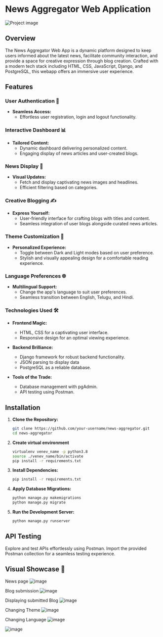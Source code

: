 # News Aggregator Web Application

![Project image](https://github.com/Pramod025/News-Aggregator-Webapp/assets/57028365/5866ecd5-defb-4fc0-916f-f50b60c88856)


## Overview

The News Aggregator Web App is a dynamic platform designed to keep users informed about the latest news, facilitate community interaction, and provide a space for creative expression through blog creation. Crafted with a modern tech stack including HTML, CSS, JavaScript, Django, and PostgreSQL, this webapp offers an immersive user experience.

## Features

### User Authentication 🚀

- **Seamless Access:**
  - Effortless user registration, login and logout functionality.

### Interactive Dashboard 📊

- **Tailored Content:**
  - Dynamic dashboard delivering personalized content.
  - Engaging display of news articles and user-created blogs.

### News Display 📰

- **Visual Updates:**
  - Fetch and display captivating news images and headlines.
  - Efficient filtering based on categories.

### Creative Blogging ✍️

- **Express Yourself:**
  - User-friendly interface for crafting blogs with titles and content.
  - Seamless integration of user blogs alongside curated news articles.

### Theme Customization 🌈

- **Personalized Experience:**
  - Toggle between Dark and Light modes based on user preference.
  - Stylish and visually appealing design for a comfortable reading experience.

### Language Preferences 🌐

- **Multilingual Support:**
  - Change the app's language to suit user preferences.
  - Seamless transition between English, Telugu, and Hindi.

### Technologies Used 🛠️

- **Frontend Magic:**
  - HTML, CSS for a captivating user interface.
  - Responsive design for an optimal viewing experience.

- **Backend Brilliance:**
  - Django framework for robust backend functionality.
  - JSON parsing to display data
  - PostgreSQL as a reliable database.

- **Tools of the Trade:**
  - Database management with pgAdmin.
  - API testing using Postman.

## Installation

1. **Clone the Repository:**

   ```bash
   git clone https://github.com/your-username/news-aggregator.git
   cd news-aggregator
   ```
2. **Create virtual environment**
   ```bash
   virtualenv venev_name -p python3.8
   source ./venev_name/bin/activate
   pip install -r requirements.txt
   ```
3. **Install Dependencies:**

   ```bash
   pip install -r requirements.txt
   ```

4. **Apply Database Migrations:**

   ```bash
   python manage.py makemigrations
   python manage.py migrate
   ```

5. **Run the Development Server:**

   ```bash
   python manage.py runserver
   ```

## API Testing

Explore and test APIs effortlessly using Postman. Import the provided Postman collection for a seamless testing experience.


## Visual Showcase 📸

News page
![image](https://github.com/Pramod025/News-Aggregator-Webapp/assets/57028365/8fd6a718-8d07-4242-bb13-3d1db91e5b88)

Blog submission
![image](https://github.com/Pramod025/News-Aggregator-Webapp/assets/57028365/05db3ae9-2697-4109-aec1-094938f7b468)

Displaying submitted Blog
![image](https://github.com/Pramod025/News-Aggregator-Webapp/assets/57028365/17ef8fc8-71e2-4c6a-abcd-ef02d1a8c8a2)

Changing Theme
![image](https://github.com/Pramod025/News-Aggregator-Webapp/assets/57028365/cb106311-2fcd-4ac3-8171-48d1408f3811)

Changing Language
![image](https://github.com/Pramod025/News-Aggregator-Webapp/assets/57028365/d7f030e4-a680-4c9e-86bc-4d4a16b61a93)

![image](https://github.com/Pramod025/News-Aggregator-Webapp/assets/57028365/1c7e496f-cbdf-4aa4-a17e-538b469470f9)
